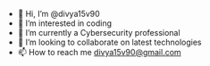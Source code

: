 - 👋 Hi, I’m @divya15v90
- 👀 I’m interested in coding
- 🌱 I’m currently a Cybersecurity professional
- 💞️ I’m looking to collaborate on latest technologies
- 📫 How to reach me divya15v90@gmail.com

<!---
divya15v90/divya15v90 is a ✨ special ✨ repository because its `README.md` (this file) appears on your GitHub profile.
You can click the Preview link to take a look at your changes.
--->
